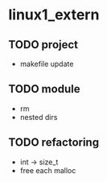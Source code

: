 # linux1_extern

## TODO project
* makefile update

## TODO module
* rm
* nested dirs

## TODO refactoring
* int -> size_t
* free each malloc
